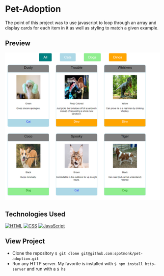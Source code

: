 # Pet-Adoption

The point of this project was to use javascript to loop through an array and display cards for each item in it as well as styling to match a given example.

## Preview

![Image of Product Cards Project](./PetAdoptionScreenshot.PNG)

## Technologies Used

[![HTML](https://img.shields.io/badge/-HTML-2c9fcc?style=flat-square)](#) [![CSS](https://img.shields.io/badge/-CSS-2c9fcc?style=flat-square)](#) [![JavaScript](https://img.shields.io/badge/-JavaScript-2c9fcc?style=flat-square)](#)

## View Project

* Clone the repository `$ git clone git@github.com:spotmonk/pet-adoption.git`
* Run any HTTP server. My favorite is installed with `$ npm install http-server` and run with a `$ hs`
